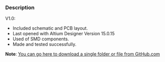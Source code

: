 ### Description

V1.0:
- Included schematic and PCB layout.
- Last opened with Altium Designer Version 15.0.15
- Used of SMD components.
- Made and tested successfully.

**Note**: [You can go here to download a single folder or file from GitHub.com](https://minhaskamal.github.io/DownGit/#/home)
